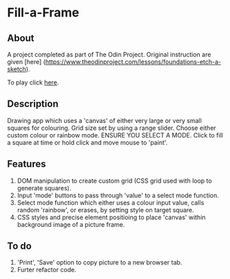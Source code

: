 # Fill-a-Frame

## About

A project completed as part of The Odin Project. Original instruction are given [here] (https://www.theodinproject.com/lessons/foundations-etch-a-sketch).

To play click [here](https://rajheer.github.io/Fill-a-Frame/).

## Description

Drawing app which uses a 'canvas' of either very large or very small squares for colouring. Grid size set by using a range slider. Choose either custom colour or rainbow mode. ENSURE YOU SELECT A MODE. Click to fill a square at time or hold click and move  mouse to 'paint'. 

## Features

1. DOM manipulation to create custom grid (CSS grid used with loop to generate squares).
2. Input 'mode' buttons to pass through 'value' to a select mode function.
3. Select mode function which either uses a colour input value, calls random 'rainbow', or erases, by setting style on target square. 
4. CSS styles and precise element positioing to place 'canvas' within background image of a picture frame.

## To do

1. 'Print', 'Save' option to copy picture to a new browser tab.
2. Furter refactor code.